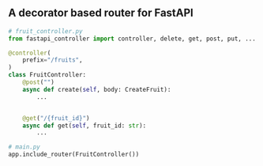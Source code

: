 A decorator based router for FastAPI
---

```python
# fruit_controller.py
from fastapi_controller import controller, delete, get, post, put, ...

@controller(
    prefix="/fruits",
)
class FruitController:
    @post("")
    async def create(self, body: CreateFruit):
        ...


    @get("/{fruit_id}")
    async def get(self, fruit_id: str):
        ...


```

```python
# main.py
app.include_router(FruitController())
```